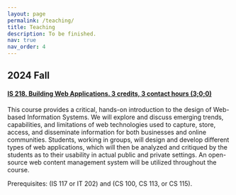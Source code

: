 ```yaml
---
layout: page
permalink: /teaching/
title: Teaching
description: To be finished.
nav: true
nav_order: 4
---
```


## 2024 Fall

#### [IS 218. Building Web Applications. 3 credits, 3 contact hours (3;0;0)](https://catalog.njit.edu/search/?P=IS%20218)

This course provides a critical, hands-on introduction to the design of Web-based Information Systems. We will explore and discuss emerging trends, capabilities, and limitations of web technologies used to capture, store, access, and disseminate information for both businesses and online communities. Students, working in groups, will design and develop different types of web applications, which will then be analyzed and critiqued by the students as to their usability in actual public and private settings. An open-source web content management system will be utilized throughout the course.

Prerequisites: (IS 117 or IT 202) and (CS 100, CS 113, or CS 115). 


